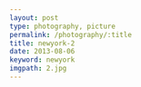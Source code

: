 ```yaml
---
layout: post
type: photography, picture
permalink: /photography/:title
title: newyork-2
date: 2013-08-06
keyword: newyork
imgpath: 2.jpg
---
```



